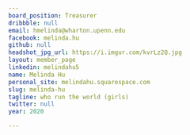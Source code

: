 ```yaml
---
board_position: Treasurer
dribbble: null
email: hmelinda@wharton.upenn.edu
facebook: melinda.hu
github: null
headshot_jpg_url: https://i.imgur.com/kvrLz2Q.jpg
layout: member_page
linkedin: melindahu5
name: Melinda Hu
personal_site: melindahu.squarespace.com
slug: melinda-hu
tagline: who run the world (girls)
twitter: null
year: 2020

---
```

